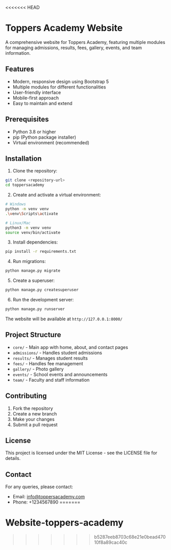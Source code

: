 <<<<<<< HEAD
# Toppers Academy Website

A comprehensive website for Toppers Academy, featuring multiple modules for managing admissions, results, fees, gallery, events, and team information.

## Features

- Modern, responsive design using Bootstrap 5
- Multiple modules for different functionalities
- User-friendly interface
- Mobile-first approach
- Easy to maintain and extend

## Prerequisites

- Python 3.8 or higher
- pip (Python package installer)
- Virtual environment (recommended)

## Installation

1. Clone the repository:
```bash
git clone <repository-url>
cd toppersacademy
```

2. Create and activate a virtual environment:
```bash
# Windows
python -m venv venv
.\venv\Scripts\activate

# Linux/Mac
python3 -m venv venv
source venv/bin/activate
```

3. Install dependencies:
```bash
pip install -r requirements.txt
```

4. Run migrations:
```bash
python manage.py migrate
```

5. Create a superuser:
```bash
python manage.py createsuperuser
```

6. Run the development server:
```bash
python manage.py runserver
```

The website will be available at `http://127.0.0.1:8000/`

## Project Structure

- `core/` - Main app with home, about, and contact pages
- `admissions/` - Handles student admissions
- `results/` - Manages student results
- `fees/` - Handles fee management
- `gallery/` - Photo gallery
- `events/` - School events and announcements
- `team/` - Faculty and staff information

## Contributing

1. Fork the repository
2. Create a new branch
3. Make your changes
4. Submit a pull request

## License

This project is licensed under the MIT License - see the LICENSE file for details.

## Contact

For any queries, please contact:
- Email: info@toppersacademy.com
- Phone: +1234567890 
=======
# Website-toppers-academy
>>>>>>> b5287eeb8703c68e21e0bead47010f8a89cac40c
